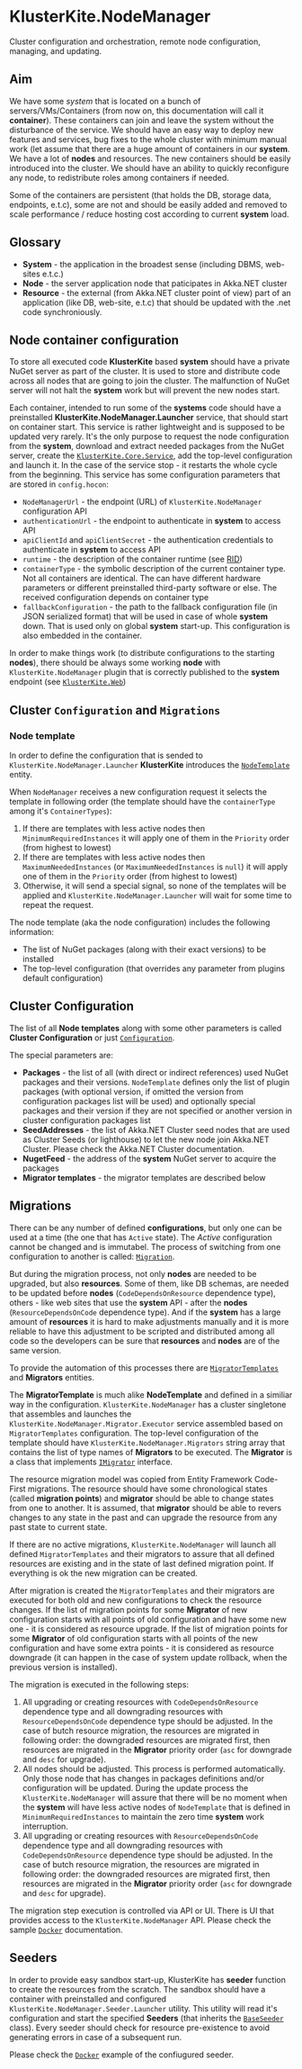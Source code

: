 # KlusterKite.NodeManager

Cluster configuration and orchestration, remote node configuration, managing, and updating.
  
## Aim

We have some *system* that is located on a bunch of servers/VMs/Containers (from now on, this documentation will call it **container**). These containers can join and leave the system without the disturbance of the service. We should have an easy way to deploy new features and services, bug fixes to the whole cluster with minimum manual work (let assume that there are a huge amount of containers in our **system**. We have a lot of **nodes** and resources. The new containers should be easily introduced into the cluster. We should have an ability to quickly reconfigure any node, to redistribute roles among containers if needed.

Some of the containers are persistent (that holds the DB, storage data, endpoints, e.t.c), some are not and should be easily added and removed to scale performance / reduce hosting cost according to current **system** load.

## Glossary

* **System** - the application in the broadest sense (including DBMS, web-sites e.t.c.)
* **Node** - the server application node that paticipates in Akka.NET cluster
* **Resource** - the external (from Akka.NET cluster point of view) part of an application (like DB, web-site, e.t.c) that should be updated with the .net code synchroniously.

## Node container configuration

To store all executed code **KlusterKite** based **system** should have a private NuGet server as part of the cluster. It is used to store and distribute code across all nodes that are going to join the cluster. The malfunction of NuGet server will not halt the **system** work but will prevent the new nodes start.

Each container, intended to run some of the **systems** code should have a preinstalled **KlusterKite.NodeManager.Launcher** service, that should start on container start. This service is rather lightweight and is supposed to be updated very rarely. It's the only purpose to request the node configuration from the **system**, download and extract needed packages from the NuGet server, create the [`KlusterKite.Core.Service`](../KlusterKite.Core/Readme.md), add the top-level configuration and launch it. In the case of the service stop - it restarts the whole cycle from the beginning. This service has some configuration parameters that are stored in `config.hocon`:
* `NodeManagerUrl` - the endpoint (URL) of `KlusterKite.NodeManager` configuration API
* `authenticationUrl` - the endpoint to authenticate in **system** to access API
* `apiClientId` and `apiClientSecret` - the authentication credentials to authenticate in **system** to access API
* `runtime` - the description of the container runtime (see [RID](https://docs.microsoft.com/en-us/dotnet/core/rid-catalog))
* `containerType` - the symbolic description of the current container type. Not all containers are identical. The can have different hardware parameters or different preinstalled third-party software or else. The received configuration depends on container type
* `fallbackConfiguration` - the path to the fallback configuration file (in JSON serialized format) that will be used in case of whole **system** down. That is used only on global **system** start-up. This configuration is also embedded in the container.

In order to make things work (to distribute configurations to the starting **nodes**), there should be always some working **node** with `KlusterKite.NodeManager` plugin that is correctly published to the **system** endpoint (see [`KlusterKite.Web`](../KlusterKite.Web/Readme.md))

## Cluster `Configuration` and `Migrations`

### Node template
In order to define the configuration that is sended to `KlusterKite.NodeManager.Launcher` **KlusterKite** introduces the [`NodeTemplate`](../Docs/Doxygen/html/class_kluster_kite_1_1_node_manager_1_1_client_1_1_o_r_m_1_1_node_template.html) entity.

When `NodeManager` receives a new configuration request it selects the template in following order (the template should have the `containerType` among it's `ContainerTypes`):
1. If there are templates with less active nodes then `MinimumRequiredInstances` it will apply one of them in the `Priority` order (from highest to lowest)
2. If there are templates with less active nodes then `MaximumNeededInstances` (or `MaximumNeededInstances` is `null`) it will apply one of them in the `Priority` order (from highest to lowest)
3. Otherwise, it will send a special signal, so none of the templates will be applied and `KlusterKite.NodeManager.Launcher` will wait for some time to repeat the request.

The node template (aka the node configuration) includes the following information:
* The list of NuGet packages (along with their exact versions) to be installed
* The top-level configuration (that overrides any parameter from plugins default configuration)

## Cluster Configuration
The list of all **Node templates** along with some other parameters is called **Cluster Configuration** or just [`Configuration`](../Docs/Doxygen/html/class_kluster_kite_1_1_node_manager_1_1_client_1_1_o_r_m_1_1_configuration.html).

The special parameters are:
* **Packages** - the list of all (with direct or indirect references) used NuGet packages and their versions. `NodeTemplate` defines only the list of plugin packages (with optional version, if omitted the version from configuration packages list will be used) and optionally special packages and their version if they are not specified or another version in cluster configuration packages list
* **SeedAddresses** - the list of Akka.NET Cluster seed nodes that are used as Cluster Seeds (or lighthouse) to let the new node join Akka.NET Cluster. Please check the Akka.NET Cluster documentation.
* **NugetFeed** - the address of the **system** NuGet server to acquire the packages
* **Migrator templates** - the migrator templates are described below

## Migrations

There can be any number of defined **configurations**, but only one can be used at a time (the one that has `Active` state). The *Active* configuration cannot be changed and is immutabel. The process of switching from one configuration to another is called: [`Migration`](../Docs/Doxygen/html/class_kluster_kite_1_1_node_manager_1_1_client_1_1_o_r_m_1_1_migration.html).

But during the migration process, not only **nodes** are needed to be upgraded, but also **resources**. Some of them, like DB schemas, are needed to be updated before **nodes** (`CodeDependsOnResource` dependence type), others - like web sites that use the **system** API - after the **nodes** (`ResourceDependsOnCode` dependence type). And if the **system** has a large amount of **resources** it is hard to make adjustments manually and it is more reliable to have this adjustment to be scripted and distributed among all code so the developers can be sure that **resources** and **nodes** are of the same version.

To provide the automation of this processes there are [`MigratorTemplates`](../Docs/Doxygen/html/class_kluster_kite_1_1_node_manager_1_1_client_1_1_o_r_m_1_1_migrator_template.html) and **Migrators** entities.

The **MigratorTemplate** is much alike **NodeTemplate** and defined in a similiar way in the configuration. `KlusterKite.NodeManager` has a cluster singletone that assembles and launches the `KlusterKite.NodeManager.Migrator.Executor` service assembled based on `MigratorTemplates` configuration. The top-level configuration of the template should have `KlusterKite.NodeManager.Migrators` string array that contains the list of type names of **Migrators** to be executed. The **Migrator** is a class that implements [`IMigrator`](../Docs/Doxygen/html/interface_kluster_kite_1_1_node_manager_1_1_migrator_1_1_i_migrator.html) interface.

The resource migration model was copied from Entity Framework Code-First migrations. The resource should have some chronological states (called **migration points**) and **migrator** should be able to change states from one to another. It is assumed, that **migrator** should be able to revers changes to any state in the past and can upgrade the resource from any past state to current state.

If there are no active migrations, `KlusterKite.NodeManager` will launch all defined `MigratorTemplates` and their migrators to assure that all defined resources are existing and in the state of last defined migration point. If everything is ok the new migration can be created.

After migration is created the `MigratorTemplates` and their migrators are executed for both old and new configurations to check the resource changes. If the list of migration points for some **Migrator** of new configuration starts with all points of old configuration and have some new one - it is considered as resource upgrade. If the list of migration points for some **Migrator** of old configuration starts with all points of the new configuration and have some extra points - it is considered as resource downgrade (it can happen in the case of system update rollback, when the previous version is installed). 

The migration is executed in the following steps:
1. All upgrading or creating resources with `CodeDependsOnResource` dependence type and all downgrading resources with `ResourceDependsOnCode` dependence type should be adjusted. In the case of butch resource migration, the resources are migrated in following order: the downgraded resources are migrated first, then resources are migrated in the **Migrator** priority order (`asc` for downgrade and `desc` for upgrade).
2. All nodes should be adjusted. This process is performed automatically. Only those node that has changes in packages definitions and/or configuration will be updated. During the update process the `KlusterKite.NodeManager` will assure that there will be no moment when the **system** will have less active nodes of `NodeTemplate` that is defined in `MinimumRequiredInstances` to maintain the zero time **system** work interruption.
3. All upgrading or creating resources with `ResourceDependsOnCode` dependence type and all downgrading resources with `CodeDependsOnResource` dependence type should be adjusted. In the case of butch resource migration, the resources are migrated in following order: the downgraded resources are migrated first, then resources are migrated in the **Migrator** priority order (`asc` for downgrade and `desc` for upgrade).

The migration step execution is controlled via API or UI.
There is UI that provides access to the `KlusterKite.NodeManager` API. Please check the sample [`Docker`](../Docker/Readme.md) documentation.


## Seeders

In order to provide easy sandbox start-up, KlusterKite has **seeder** function to create the resources from the scratch. The sandbox should have a container with preinstalled and configured `KlusterKite.NodeManager.Seeder.Launcher` utility. This utility will read it's configuration and start the specified **Seeders** (that inherits the [`BaseSeeder`](../Docs/Doxygen/html/class_kluster_kite_1_1_node_manager_1_1_migrator_1_1_base_seeder.html) class). Every seeder should check for resource pre-existence to avoid generating errors in case of a subsequent run.

Please check the [`Docker`](../Docker/Readme.md) example of the confiugured seeder.